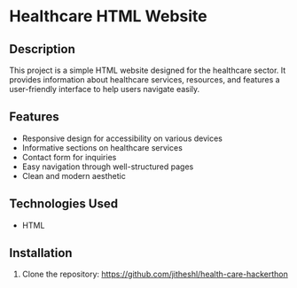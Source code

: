 # Healthcare HTML Website

## Description
This project is a simple HTML website designed for the healthcare sector. It provides information about healthcare services, resources, and features a user-friendly interface to help users navigate easily.

## Features
- Responsive design for accessibility on various devices
- Informative sections on healthcare services
- Contact form for inquiries
- Easy navigation through well-structured pages
- Clean and modern aesthetic

## Technologies Used
- HTML

## Installation
1. Clone the repository:
   https://github.com/jitheshl/health-care-hackerthon
